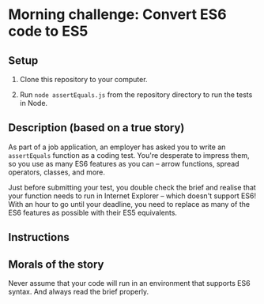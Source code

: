 # Morning challenge: Convert ES6 code to ES5 

## Setup

1. Clone this repository to your computer.

2. Run `node assertEquals.js` from the repository directory to run the tests in Node.

## Description (based on a true story)

As part of a job application, an employer has asked you to write an `assertEquals` function as a coding test. You're desperate to impress them, so you use as many ES6 features as you can – arrow functions, spread operators, classes, and more.

Just before submitting your test, you double check the brief and realise that your function needs to run in Internet Explorer – which doesn't support ES6! With an hour to go until your deadline, you need to replace as many of the ES6 features as possible with their ES5 equivalents.

## Instructions



## Morals of the story
Never assume that your code will run in an environment that supports ES6 syntax. And always read the brief properly.
